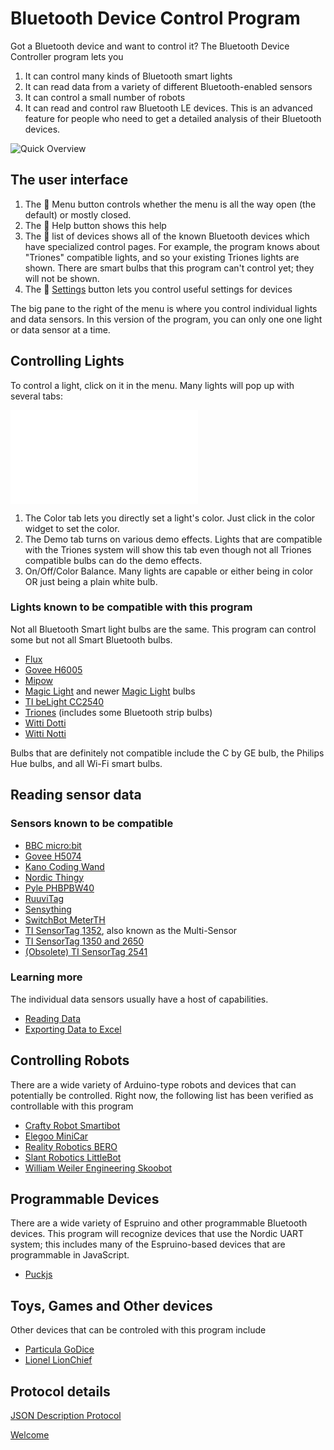 ﻿# Bluetooth Device Control Program

Got a Bluetooth device and want to control it? The Bluetooth Device Controller program lets you 

1. It can control many kinds of Bluetooth smart lights
2. It can read data from a variety of different Bluetooth-enabled sensors
3. It can control a small number of robots
4. It can read and control raw Bluetooth LE devices. This is an advanced feature for people who need to get a detailed analysis of their Bluetooth devices.

![Quick Overview](../ScreenShots/Help.png)

## The user interface

1. The  Menu button controls whether the menu is all the way open (the default) or mostly closed.
2. The 💁 Help button shows this help
3. The 📜 list of devices shows all of the known Bluetooth devices which have specialized control pages. For example, the program knows about "Triones" compatible lights, and so your existing Triones lights are shown. There are smart bulbs that this program can't control yet; they will not be shown.
4. The  [Settings](Settings.md) button lets you control useful settings for devices

The big pane to the right of the menu is where you control individual lights and data sensors. In this version of
the program, you can only one one light or data sensor at a time.

## Controlling Lights

To control a light, click on it in the menu. Many lights will pop up with several tabs:

![Light](../ScreenShots/Light_Triones_Color.md)

1. The Color tab lets you directly set a light's color. Just click in the color widget to set the color.
2. The Demo tab turns on various demo effects. Lights that are compatible with the Triones system will show this tab even though not all Triones compatible bulbs can do the demo effects.
3. On/Off/Color Balance. Many lights are capable or either being in color OR just being a plain white bulb.

### Lights known to be compatible with this program
Not all Bluetooth Smart light bulbs are the same. This program can control some but not all Smart Bluetooth bulbs.

* [Flux](Device_MagicLight.md)
* [Govee H6005](Device_Govee_H6005.md)
* [Mipow](Device_Mipow_Playbulb_BTL201.md)
* [Magic Light](Device_MagicLight.md) and newer [Magic Light](Device_Zengge_LedLight.md) bulbs
* [TI beLight CC2540](Device_TI_beLight_2540.md)
* [Triones](Device_Triones.md) (includes some Bluetooth strip bulbs)
* [Witti Dotti](Device_Witti_Dotti.md)
* [Witti Notti](Device_Witti_Notti.md)

Bulbs that are definitely not compatible include the C by GE bulb, the Philips Hue bulbs, and all Wi-Fi smart bulbs.

## Reading sensor data

### Sensors known to be compatible
* [BBC micro:bit](Device_Bbc_MicroBit.md)
* [Govee H5074](Device_Govee_H5074.md)
* [Kano Coding Wand](Device_Kano_Wand.md)
* [Nordic Thingy](Device_Nordic_Thingy.md)
* [Pyle PHBPBW40](Device_Samico_BloodPressure_BG512.md)
* [RuuviTag](Device_Ruuvi_RuuviTag.md)
* [Sensything](Device_Protocentral_Sensything.md)
* [SwitchBot MeterTH](Device_SwitchBot_MeterTH.md)
* [TI SensorTag 1352](Device_TI_SensorTag_1352.md), also known as the Multi-Sensor
* [TI SensorTag 1350 and 2650](Device_TI_SensorTag_1350.md)
* [(Obsolete) TI SensorTag 2541](Device_TI_SensorTag_2541.md)

### Learning more
The individual data sensors usually have a host of capabilities. 

* [Reading Data](Sensor_Data_Reading.md)
* [Exporting Data to Excel](Sensor_Data_Excel.md)

## Controlling Robots
There are a wide variety of Arduino-type robots and devices that can potentially be controlled. 
Right now, the following list has been verified as controllable with this program

* [Crafty Robot Smartibot](Device_CraftyRobot_Smartibot.md)
* [Elegoo MiniCar](Device_Elegoo_MiniCar.md)
* [Reality Robotics BERO](Device_RealityRobotics_Bero.md)
* [Slant Robotics LittleBot](Device_SlantRobotics_LittleBot.md)
* [William Weiler Engineering Skoobot](Device_WilliamWeilerEngineering_Skoobot.md)

## Programmable Devices
There are a wide variety of Espruino and other programmable Bluetooth devices. This program will
recognize devices that use the Nordic UART system; this includes many of the Espruino-based
devices that are programmable in JavaScript.

* [Puckjs](Device_Espruino_Puckjs.md)

## Toys, Games and Other devices
Other devices that can be controled with this program include

* [Particula GoDice](Device_Particula_GoDice.md)
* [Lionel LionChief](Device_Lionel_LionChief.md)

## Protocol details

[JSON Description Protocol](Json_About.md)

[Welcome](Welcome.md)